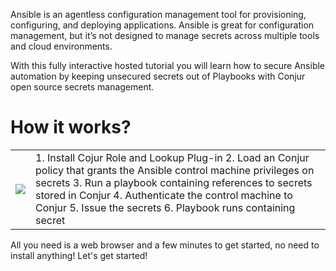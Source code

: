 Ansible is an agentless configuration management tool for provisioning, configuring, and deploying applications. Ansible is great for configuration management, but it’s not designed to manage secrets across multiple tools and cloud environments.

With this fully interactive hosted tutorial you will learn how to secure Ansible automation by keeping unsecured secrets out of Playbooks with Conjur open source secrets management.

# How it works?
<table><tr><td>
<img src="https://raw.githubusercontent.com/quincycheng/katacoda-scenarios/master/conjur-ansible-ssh/media/ansible.svg"/>
    </td><td>
1. Install Cojur Role and Lookup Plug-in
2. Load an Conjur policy that grants the Ansible control machine privileges on secrets
3. Run a playbook containing references to secrets stored in Conjur
4. Authenticate the control machine to Conjur
5. Issue the secrets
6. Playbook runs containing secret
    
</td></tr></table>
All you need is a web browser and a few minutes to get started, no need to install anything!
Let's get started!
